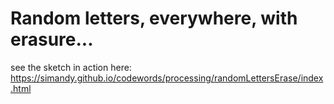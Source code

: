 # Random letters, everywhere, with erasure...
see the sketch in action here: https://simandy.github.io/codewords/processing/randomLettersErase/index.html
